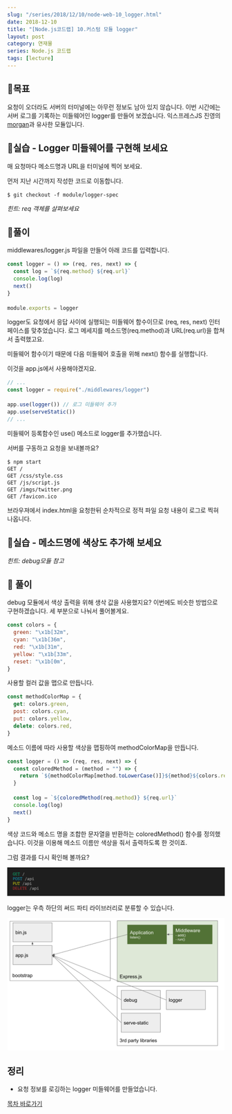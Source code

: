 ```yaml
---
slug: "/series/2018/12/10/node-web-10_logger.html"
date: 2018-12-10
title: "[Node.js코드랩] 10.커스텀 모듈 logger"
layout: post
category: 연재물
series: Node.js 코드랩
tags: [lecture]
---
```


## 🌳목표

요청이 오더라도 서버의 터미널에는 아무런 정보도 남아 있지 않습니다.
이번 시간에는 서버 로그를 기록하는 미들웨어인 logger를 만들어 보겠습니다.
익스프레스JS 진영의 [morgan](https://github.com/expressjs/morgan)과 유사한 모듈입니다.

## 🐤실습 - Logger 미들웨어를 구현해 보세요

매 요청마다 메소드명과 URL을 터미널에 찍어 보세요.

먼저 지난 시간까지 작성한 코드로 이동합니다.

```
$ git checkout -f module/logger-spec
```

_힌트: req 객체를 살펴보세요_

## 🐤풀이

middlewares/logger.js 파일을 만들어 아래 코드를 입력합니다.

```js
const logger = () => (req, res, next) => {
  const log = `${req.method} ${req.url}`
  console.log(log)
  next()
}

module.exports = logger
```

logger도 요청에서 응답 사이에 실행되는 미들웨어 함수이므로 (req, res, next) 인터페이스를 맞추었습니다.
로그 메세지를 메소드명(req.method)과 URL(req.url)을 합쳐서 출력했고요.

미들웨어 함수이기 때문에 다음 미들웨어 호출을 위해 next() 함수를 실행합니다.

이것을 app.js에서 사용해야겠지요.

```js
// ...
const logger = require("./middlewares/logger")

app.use(logger()) // 로그 미들웨어 추가
app.use(serveStatic())
// ...
```

미들웨어 등록함수인 use() 메소드로 logger를 추가했습니다.

서버를 구동하고 요청을 보내볼까요?

```
$ npm start
GET /
GET /css/style.css
GET /js/script.js
GET /imgs/twitter.png
GET /favicon.ico
```

브라우져에서 index.html을 요청한뒤 순차적으로 정적 파일 요청 내용이 로그로 찍혀 나옵니다.

## 🐤실습 - 메소드명에 색상도 추가해 보세요

_힌트: debug모듈 참고_

## 🐤 풀이

debug 모듈에서 색상 출력을 위해 생삭 값을 사용했지요?
이번에도 비슷한 방법으로 구현하겠습니다.
세 부분으로 나눠서 풀어볼게요.

```js
const colors = {
  green: "\x1b[32m",
  cyan: "\x1b[36m",
  red: "\x1b[31m",
  yellow: "\x1b[33m",
  reset: "\x1b[0m",
}
```

사용할 컬러 값을 맵으로 만듭니다.

```js
const methodColorMap = {
  get: colors.green,
  post: colors.cyan,
  put: colors.yellow,
  delete: colors.red,
}
```

메소드 이름에 따라 사용할 색상을 맵핑하여 methodColorMap을 만듭니다.

```js
const logger = () => (req, res, next) => {
  const coloredMethod = (method = "") => {
    return `${methodColorMap[method.toLowerCase()]}${method}${colors.reset}`
  }

  const log = `${coloredMethod(req.method)} ${req.url}`
  console.log(log)
  next()
}
```

색상 코드와 메소드 명을 조합한 문자열을 반환하는 coloredMethod() 함수를 정의했습니다.
이것을 이용해 메소드 이름만 색상을 줘서 출력하도록 한 것이죠.

그럼 결과를 다시 확인해 볼까요?

![](/assets/imgs/2018/12/10/result.png)

logger는 우측 하단의 써드 파티 라이브러리로 분류할 수 있습니다.

![](/assets/imgs/2018/12/10/struct.png)

## 정리

- 요청 정보를 로깅하는 logger 미들웨어를 만들었습니다.

[목차 바로가기](/series/2018/12/01/node-web-0_index.html)
